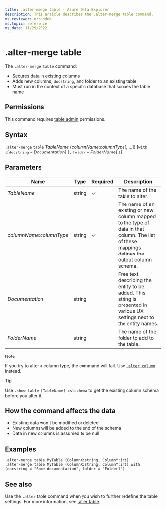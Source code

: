 ```yaml
---
title: .alter-merge table - Azure Data Explorer
description: This article describes the .alter-merge table command.
ms.reviewer: orspodek
ms.topic: reference
ms.date: 11/29/2022
---
```

# .alter-merge table

The `.alter-merge table` command:

* Secures data in existing columns
* Adds new columns, `docstring`, and folder to an existing table
* Must run in the context of a specific database that scopes the table name

## Permissions

This command requires [table admin](access-control/role-based-access-control.md) permissions.

## Syntax

`.alter-merge` `table` *TableName* (*columnName*:*columnType*[, ...])  [`with` `(`[`docstring` `=` *Documentation*] [`,` `folder` `=` *FolderName*] `)`]

## Parameters

| Name | Type | Required | Description |
|--|--|--|--|
| *TableName* | string | &check; | The name of the table to alter. |
| *columnName*:*columnType* | string | &check; | The name of an existing or new column mapped to the type of data in that column. The list of these mappings defines the output column schema.|
| *Documentation* | string | | Free text describing the entity to be added. This string is presented in various UX settings next to the entity names. |
| *FolderName* | string | | The name of the folder to add to the table. |

> [!NOTE]
> If you try to alter a column type, the command will fail. Use [`.alter column`](alter-column.md) instead.

> [!TIP]
> Use `.show table [TableName] cslschema` to get the existing column schema before you alter it.

## How the command affects the data

* Existing data won't be modified or deleted
* New columns will be added to the end of the schema
* Data in new columns is assumed to be null

## Examples

```kusto
.alter-merge table MyTable (ColumnX:string, ColumnY:int) 
.alter-merge table MyTable (ColumnX:string, ColumnY:int) with (docstring = "Some documentation", folder = "Folder1")
```

## See also

Use the `.alter` table command when you wish to further redefine the table settings. For more information, see [.alter table](../management/alter-table-command.md).
